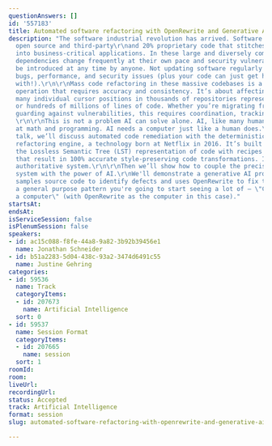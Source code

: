 ```yaml
---
questionAnswers: []
id: '557183'
title: Automated software refactoring with OpenRewrite and Generative AI
description: "The software industrial revolution has arrived. Software is now 80%
  open source and third-party\r\nand 20% proprietary code that stitches it together
  into business-critical applications. In these large and diversely composed codebases,
  dependencies change frequently at their own pace and security vulnerabilities can
  be introduced at any time by anyone. Not updating software regularly leads to critical
  bugs, performance, and security issues (plus your code can just get harder to work
  with!).\r\n\r\nMass code refactoring in these massive codebases is a multi-point
  operation that requires accuracy and consistency. It’s about affecting change across
  many individual cursor positions in thousands of repositories representing tens
  or hundreds of millions of lines of code. Whether you’re migrating frameworks or
  guarding against vulnerabilities, this requires coordination, tracking, and accuracy.
  \r\n\r\nThis is not a problem AI can solve alone. AI, like many humans, is not good
  at math and programming. AI needs a computer just like a human does.\r\n\r\nIn this
  talk, we’ll discuss automated code remediation with the deterministic OpenRewrite
  refactoring engine, a technology born at Netflix in 2016. It’s built on manipulating
  the Lossless Semantic Tree (LST) representation of code with recipes (programs)
  that result in 100% accurate style-preserving code transformations. It is a rule-based,
  authoritative system.\r\n\r\nThen we’ll show how to couple the precision of a rules-based
  system with the power of AI.\r\nWe'll demonstrate a generative AI procedure that
  samples source code to identify defects and uses OpenRewrite to fix them. This is
  a general purpose pattern you're going to start seeing a lot of — \"ChatGPT gets
  a computer\" (with OpenRewrite as the computer in this case)."
startsAt: 
endsAt: 
isServiceSession: false
isPlenumSession: false
speakers:
- id: ac15c088-f8fe-44a8-9a82-3b92b39456e1
  name: Jonathan Schneider
- id: b51a2283-5d04-438c-93a2-3474d6491c55
  name: Justine Gehring
categories:
- id: 59536
  name: Track
  categoryItems:
  - id: 207673
    name: Artificial Intelligence
  sort: 0
- id: 59537
  name: Session Format
  categoryItems:
  - id: 207665
    name: session
  sort: 1
roomId: 
room: 
liveUrl: 
recordingUrl: 
status: Accepted
track: Artificial Intelligence
format: session
slug: automated-software-refactoring-with-openrewrite-and-generative-ai

---
```

